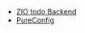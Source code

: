 * [ZIO todo Backend](https://github.com/mschuwalow/zio-todo-backend)
* [PureConfig](https://pureconfig.github.io)
